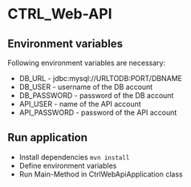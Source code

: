 # CTRL_Web-API

## Environment variables

Following environment variables are necessary:

- DB_URL - jdbc:mysql://URLTODB:PORT/DBNAME
- DB_USER - username of the DB account
- DB_PASSWORD - password of the DB account
- API_USER - name of the API account
- API_PASSWORD - password of the API account

## Run application

- Install dependencies ``mvn install``
- Define environment variables
- Run Main-Method in CtrlWebApiApplication class